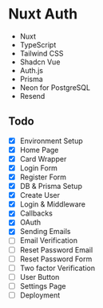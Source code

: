 # Nuxt Auth

- Nuxt
- TypeScript
- Tailwind CSS
- Shadcn Vue
- Auth.js
- Prisma
- Neon for PostgreSQL
- Resend

## Todo

- [x] Environment Setup
- [x] Home Page
- [x] Card Wrapper
- [x] Login Form
- [x] Register Form
- [x] DB & Prisma Setup
- [x] Create User
- [x] Login & Middleware
- [x] Callbacks
- [x] OAuth
- [x] Sending Emails
- [ ] Email Verification
- [ ] Reset Password Email
- [ ] Reset Password Form
- [ ] Two factor Verification
- [ ] User Button
- [ ] Settings Page
- [ ] Deployment
